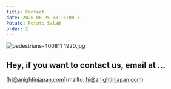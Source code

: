 ```yaml
---
title: Contact
date: 2020-08-25 08:16:00 Z
Potato: Potato Salad
order: 2
---
```


![pedestrians-400811_1920.jpg](/uploads/pedestrians-400811_1920.jpg)

## Hey, if you want to contact us, email at …

\[hi@anightinjapan.com\](mailto: hi@anightinjapan.com)